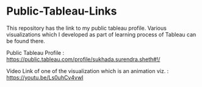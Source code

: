 # Public-Tableau-Links
This repository has the link to my public tableau profile. Various visualizations which I developed as part of learning process of Tableau can be found there.

Public Tableau Profile : 
https://public.tableau.com/profile/sukhada.surendra.sheth#!/

Video Link of one of the visualization which is an animation viz. :
https://youtu.be/Ls0uhCv4vwI
